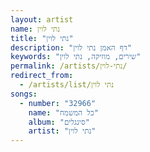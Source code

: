 ```yaml
---
layout: artist
name: נתי לוין
title: "נתי לוין"
description: "דף האמן נתי לוין"
keywords: "שירים, מוזיקה, נתי לוין"
permalink: /artists/נתי-לוין/
redirect_from:
  - /artists/list/נתי לוין
songs:
  - number: "32966"
    name: "כל המשמח"
    album: "סינגלים"
    artist: "נתי לוין"
---
```

